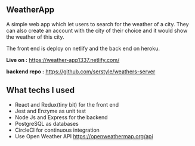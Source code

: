 ## WeatherApp

A simple web app which let users to search for the weather of a city. They can also create an account with the city of their choice and it would show the weather of this city.

The front end is deploy on netlify and the back end on heroku.

**Live on :** https://weather-app1337.netlify.com/

**backend repo :** https://github.com/serstyle/weathers-server

## What techs I used 

- React and Redux(tiny bit) for the front end
- Jest and Enzyme as unit test
- Node Js and Express for the backend
- PostgreSQL as databases
- CircleCI for continuous integration
- Use Open Weather API https://openweathermap.org/api
